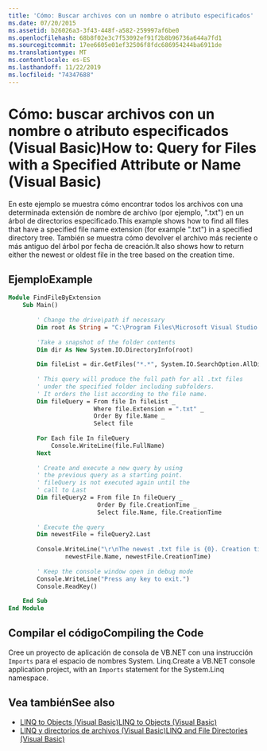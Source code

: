 ```yaml
---
title: 'Cómo: Buscar archivos con un nombre o atributo especificados'
ms.date: 07/20/2015
ms.assetid: b26026a3-3f43-448f-a582-259997af6be0
ms.openlocfilehash: 68b8f02e3c7f53092ef91f2b8b96736a644a7fd1
ms.sourcegitcommit: 17ee6605e01ef32506f8fdc686954244ba6911de
ms.translationtype: MT
ms.contentlocale: es-ES
ms.lasthandoff: 11/22/2019
ms.locfileid: "74347688"
---
```

# <a name="how-to-query-for-files-with-a-specified-attribute-or-name-visual-basic"></a><span data-ttu-id="20bf2-102">Cómo: buscar archivos con un nombre o atributo especificados (Visual Basic)</span><span class="sxs-lookup"><span data-stu-id="20bf2-102">How to: Query for Files with a Specified Attribute or Name (Visual Basic)</span></span>
<span data-ttu-id="20bf2-103">En este ejemplo se muestra cómo encontrar todos los archivos con una determinada extensión de nombre de archivo (por ejemplo, ".txt") en un árbol de directorios especificado.</span><span class="sxs-lookup"><span data-stu-id="20bf2-103">This example shows how to find all files that have a specified file name extension (for example ".txt") in a specified directory tree.</span></span> <span data-ttu-id="20bf2-104">También se muestra cómo devolver el archivo más reciente o más antiguo del árbol por fecha de creación.</span><span class="sxs-lookup"><span data-stu-id="20bf2-104">It also shows how to return either the newest or oldest file in the tree based on the creation time.</span></span>  
  
## <a name="example"></a><span data-ttu-id="20bf2-105">Ejemplo</span><span class="sxs-lookup"><span data-stu-id="20bf2-105">Example</span></span>  
  
```vb  
Module FindFileByExtension  
    Sub Main()  
  
        ' Change the drive\path if necessary  
        Dim root As String = "C:\Program Files\Microsoft Visual Studio 9.0"  
  
        'Take a snapshot of the folder contents  
        Dim dir As New System.IO.DirectoryInfo(root)  
  
        Dim fileList = dir.GetFiles("*.*", System.IO.SearchOption.AllDirectories)  
  
        ' This query will produce the full path for all .txt files  
        ' under the specified folder including subfolders.  
        ' It orders the list according to the file name.  
        Dim fileQuery = From file In fileList _  
                        Where file.Extension = ".txt" _  
                        Order By file.Name _  
                        Select file  
  
        For Each file In fileQuery  
            Console.WriteLine(file.FullName)  
        Next  
  
        ' Create and execute a new query by using  
        ' the previous query as a starting point.  
        ' fileQuery is not executed again until the  
        ' call to Last  
        Dim fileQuery2 = From file In fileQuery _  
                         Order By file.CreationTime _  
                         Select file.Name, file.CreationTime  
  
        ' Execute the query  
        Dim newestFile = fileQuery2.Last  
  
        Console.WriteLine("\r\nThe newest .txt file is {0}. Creation time: {1}", _  
                newestFile.Name, newestFile.CreationTime)  
  
        ' Keep the console window open in debug mode  
        Console.WriteLine("Press any key to exit.")  
        Console.ReadKey()  
  
    End Sub  
End Module  
```  
  
## <a name="compiling-the-code"></a><span data-ttu-id="20bf2-106">Compilar el código</span><span class="sxs-lookup"><span data-stu-id="20bf2-106">Compiling the Code</span></span>  
<span data-ttu-id="20bf2-107">Cree un proyecto de aplicación de consola de VB.NET con una instrucción `Imports` para el espacio de nombres System. Linq.</span><span class="sxs-lookup"><span data-stu-id="20bf2-107">Create a VB.NET console application project, with an `Imports` statement for the System.Linq namespace.</span></span>
  
## <a name="see-also"></a><span data-ttu-id="20bf2-108">Vea también</span><span class="sxs-lookup"><span data-stu-id="20bf2-108">See also</span></span>

- [<span data-ttu-id="20bf2-109">LINQ to Objects (Visual Basic)</span><span class="sxs-lookup"><span data-stu-id="20bf2-109">LINQ to Objects (Visual Basic)</span></span>](../../../../visual-basic/programming-guide/concepts/linq/linq-to-objects.md)
- [<span data-ttu-id="20bf2-110">LINQ y directorios de archivos (Visual Basic)</span><span class="sxs-lookup"><span data-stu-id="20bf2-110">LINQ and File Directories (Visual Basic)</span></span>](../../../../visual-basic/programming-guide/concepts/linq/linq-and-file-directories.md)
